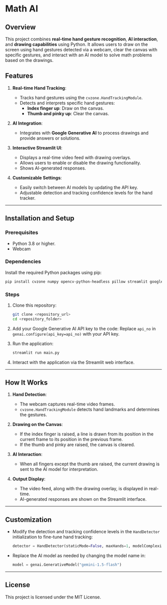 # Math AI

## Overview
This project combines **real-time hand gesture recognition**, **AI interaction**, and **drawing capabilities** using Python. It allows users to draw on the screen using hand gestures detected via a webcam, clear the canvas with specific gestures, and interact with an AI model to solve math problems based on the drawings.

## Features
1. **Real-time Hand Tracking**:
   - Tracks hand gestures using the `cvzone.HandTrackingModule`.
   - Detects and interprets specific hand gestures:
     - **Index finger up**: Draw on the canvas.
     - **Thumb and pinky up**: Clear the canvas.

2. **AI Integration**:
   - Integrates with **Google Generative AI** to process drawings and provide answers or solutions.

3. **Interactive Streamlit UI**:
   - Displays a real-time video feed with drawing overlays.
   - Allows users to enable or disable the drawing functionality.
   - Shows AI-generated responses.

4. **Customizable Settings**:
   - Easily switch between AI models by updating the API key.
   - Adjustable detection and tracking confidence levels for the hand tracker.

---

## Installation and Setup

### Prerequisites
- Python 3.8 or higher.
- Webcam

### Dependencies
Install the required Python packages using pip:

```bash
pip install cvzone numpy opencv-python-headless pillow streamlit google-generativeai
```

### Steps
1. Clone this repository:
   ```bash
   git clone <repository_url>
   cd <repository_folder>
   ```
2. Add your Google Generative AI API key to the code:
   Replace `api_no` in `genai.configure(api_key=api_no)` with your API key.

3. Run the application:
   ```bash
   streamlit run main.py
   ```

4. Interact with the application via the Streamlit web interface.

---

## How It Works
1. **Hand Detection**:
   - The webcam captures real-time video frames.
   - `cvzone.HandTrackingModule` detects hand landmarks and determines the gestures.

2. **Drawing on the Canvas**:
   - If the index finger is raised, a line is drawn from its position in the current frame to its position in the previous frame.
   - If the thumb and pinky are raised, the canvas is cleared.

3. **AI Interaction**:
   - When all fingers except the thumb are raised, the current drawing is sent to the AI model for interpretation.

4. **Output Display**:
   - The video feed, along with the drawing overlay, is displayed in real-time.
   - AI-generated responses are shown on the Streamlit interface.

---

## Customization
- Modify the detection and tracking confidence levels in the `HandDetector` initialization to fine-tune hand tracking:
  ```python
  detector = HandDetector(staticMode=False, maxHands=1, modelComplexity=1, detectionCon=0.7, minTrackCon=0.5)
  ```

- Replace the AI model as needed by changing the model name in:
  ```python
  model = genai.GenerativeModel("gemini-1.5-flash")
  ```

---

## License
This project is licensed under the MIT License.
